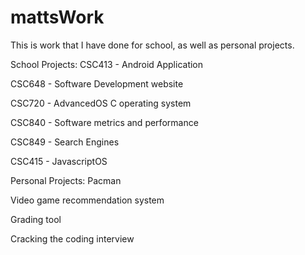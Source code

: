 # mattsWork
This is work that I have done for school, as well as personal projects.

School Projects:
CSC413 - Android Application

CSC648 - Software Development website

CSC720 - AdvancedOS C operating system

CSC840 - Software metrics and performance

CSC849 - Search Engines

CSC415 - JavascriptOS


Personal Projects:
Pacman

Video game recommendation system

Grading tool

Cracking the coding interview

